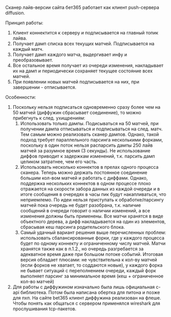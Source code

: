Сканер лайв-версии сайта бет365 работает как клиент push-сервера diffusion.

Принцип работы:

1. Клиент коннектится к серверу и подписывается на главный топик лайва.
2. Получает дамп списка всех текущих матчей. Подписывается на каждый матч.
3. Получает дамп каждого матча, выдергивает инфу и преобразовывает.
4. Все остальное время получает из очереди изменения, накладывает их на дамп и периодически сохраняет текущее состояние всех матчей.
5. При появлении новых матчей подписывается на них, при завершении - отписывается.


Особенности:

1. Поскольку нельзя подписаться одновременно сразу более чем на 50 матчей (диффужин сбрасывает соединение), то можно прибегнуть к след. ухищрениям:
    1. Использовать только дампы. Подисываться на 50 матчей, при получении дампа отписываться и подписываться на след. матч. Тем самым можно реализовать сканер дампов. Однако, такой подход требует параллельного парсинга несколькими форками, поскольку в один поток нельзя распарсить дампы 250 лайв матчей за разумное время (3 секунды). Не использование диффов приводит к задержкам изменений, т.к. парсить дамп целиком затратнее, чем его часть.
    2. Использовать несколько коннектов в прелах одного процесса сканера. Теперь можно держать постоянное соединение большим кол-вом матчей и работать с диффами. Однако, поддержка нескольких коннектов в одном процессе плохо отражается на скорости забора данных из каждой очереди и в итоге сообщения в очередях в часы пик будут накапливаться, что неприемлемо. По идеи нельзя приступать к обработке/парсингу матчей пока очередь не будет разобрана, т.к. наличие сообщений в очереди говорит о наличии изменений, а все изменения должны быть применены. Все матчи хранятся в виде объектного дерева, а дифф накладывается на один из элементов, сбрасывая кеш парсинга родительского блока.
    3. Самый удачный вариант решения выше перечисленных проблем: использовать сбалансированные форки, где у каждого процесса будет по одному коннекту и ограниченному числу матчей. Матчи хранятся также как в п.1.2., но очередь разгребается за адекватное время даже при большом потоке событий. Итоговая версия обладает плюсами: не чувствительна к кол-ву матчей (если форков не хватает, то соддаются новые), у каждого форка не бывает ситуаций с переполнением очереди, каждый форк выполняет парсинг за минимальное время (кеш + ограниченное кол-во матчей)
2. Для работы с диффужином изначально была лишь официальная c-api библиотека. Потом была написана обертка для питона и позже для пхп. На сайте bet365 клиент диффужина реализован на флеше. Чтобы понять как общаться с сервером применялся wireshark для прослушивания tcp-пакетов.
